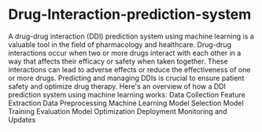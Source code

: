 # Drug-Interaction-prediction-system
A drug-drug interaction (DDI) prediction system using machine learning is a valuable tool in the field of pharmacology and healthcare. Drug-drug interactions occur when two or more drugs interact with each other in a way that affects their efficacy or safety when taken together. These interactions can lead to adverse effects or reduce the effectiveness of one or more drugs. Predicting and managing DDIs is crucial to ensure patient safety and optimize drug therapy. Here's an overview of how a DDI prediction system using machine learning works: Data Collection Feature Extraction Data Preprocessing Machine Learning Model Selection Model Training Evaluation Model Optimization Deployment Monitoring and Updates

